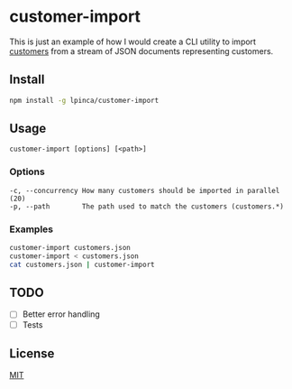 # customer-import

This is just an example of how I would create a CLI utility to import
[customers](http://dev.sphere.io/http-api-projects-customers.html) from a
stream of JSON documents representing customers.

## Install

```bash
npm install -g lpinca/customer-import
```

## Usage

```
customer-import [options] [<path>]
```

### Options

```
-c, --concurrency How many customers should be imported in parallel (20)
-p, --path        The path used to match the customers (customers.*)
```

### Examples

```bash
customer-import customers.json
customer-import < customers.json
cat customers.json | customer-import
```

## TODO

- [ ] Better error handling
- [ ] Tests

## License

[MIT](LICENSE)
